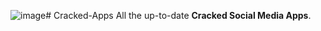 ![image](https://github.com/god-speed47/Cracked-Apps/assets/89035346/ad98f754-6af7-4721-a765-8d62d2bf98ed)# Cracked-Apps
All the up-to-date **Cracked Social Media Apps**.
